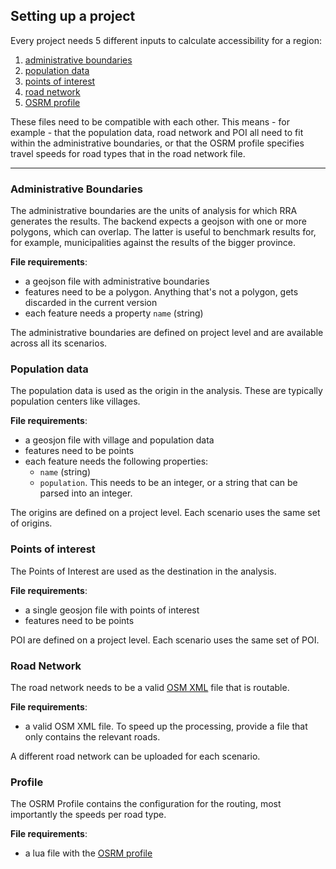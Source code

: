 ## Setting up a project
Every project needs 5 different inputs to calculate accessibility for a region:

1. [administrative boundaries](#/en/help#administrative-boundaries)
2. [population data](#/en/help#population-data)
3. [points of interest](#/en/help#points-of-interest)
4. [road network](#/en/help#road-network)
5. [OSRM profile](#/en/help#profile)

These files need to be compatible with each other. This means - for example - that the population data, road network and POI all need to fit within the administrative boundaries, or that the OSRM profile specifies travel speeds for road types that in the road network file.

----

### Administrative Boundaries
The administrative boundaries are the units of analysis for which RRA generates the results. The backend expects a geojson with one or more polygons, which can overlap. The latter is useful to benchmark results for, for example, municipalities against the results of the bigger province.

__File requirements__:

  - a geojson file with administrative boundaries
  - features need to be a polygon. Anything that's not a polygon, gets discarded in the current version
  - each feature needs a property `name` (string)

The administrative boundaries are defined on project level and are available across all its scenarios.

### Population data
The population data is used as the origin in the analysis. These are typically population centers like villages.

__File requirements__:

  - a geosjon file with village and population data
  - features need to be points
  - each feature needs the following properties:
    - `name` (string)
    - `population`. This needs to be an integer, or a string that can be parsed into an integer.

The origins are defined on a project level. Each scenario uses the same set of origins.

### Points of interest
The Points of Interest are used as the destination in the analysis.

__File requirements__:

  - a single geosjon file with points of interest
  - features need to be points

POI are defined on a project level. Each scenario uses the same set of POI.

### Road Network
The road network needs to be a valid [OSM XML](http://wiki.openstreetmap.org/wiki/OSM_XML) file that is routable.

__File requirements__:

  - a valid OSM XML file. To speed up the processing, provide a file that only contains the relevant roads.

A different road network can be uploaded for each scenario.

### Profile
The OSRM Profile contains the configuration for the routing, most importantly the speeds per road type.

__File requirements__:

  - a lua file with the [OSRM profile](https://github.com/Project-OSRM/osrm-backend/wiki/Profiles)
